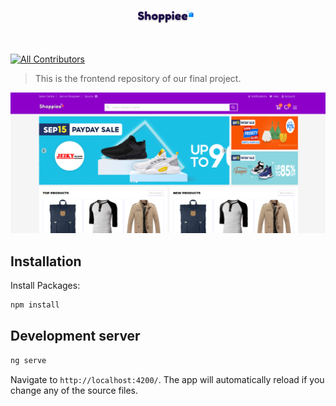 <p align="center">
  <img width="20%" height="20%" src="./src/assets/imgs/logo.svg?raw=true">
</p>

<br />

[![All Contributors](https://img.shields.io/badge/all_contributors-4-orange.svg?style=flat-square)](#contributors-)

> This is the frontend repository of our final project.

<p align="center">
 <img src="./src/assets/imgs/shoppiee.png?raw=true">
</p>

## Installation

Install Packages:

```bash
npm install
```

## Development server

```bash
ng serve
```

Navigate to `http://localhost:4200/`. The app will automatically reload if you change any of the source files.


